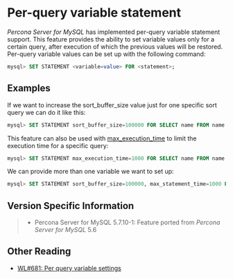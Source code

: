 # Per-query variable statement

*Percona Server for MySQL* has implemented per-query variable statement support. This feature provides the ability to set variable values only for a certain query, after execution of which the previous values will be restored. Per-query variable values can be set up with the following command:

```sql
mysql> SET STATEMENT <variable=value> FOR <statement>;
```

## Examples

If we want to increase the sort_buffer_size value just for one specific sort query we can do it like this:

```sql
mysql> SET STATEMENT sort_buffer_size=100000 FOR SELECT name FROM name ORDER BY name;
```

This feature can also be used with [max_execution_time](http://dev.mysql.com/doc/refman/5.7/en/server-system-variables.html#sysvar_max_execution_time) to limit the execution time for a specific query:

```sql
mysql> SET STATEMENT max_execution_time=1000 FOR SELECT name FROM name ORDER BY name;
```

We can provide more than one variable we want to set up:

```sql
mysql> SET STATEMENT sort_buffer_size=100000, max_statement_time=1000 FOR SELECT name FROM name ORDER BY name;
```

## Version Specific Information

> 
> * Percona Server for MySQL 5.7.10-1: Feature ported from *Percona Server for MySQL* 5.6

## Other Reading


* [WL#681: Per query variable settings](http://dev.mysql.com/worklog/task/?id=681)
